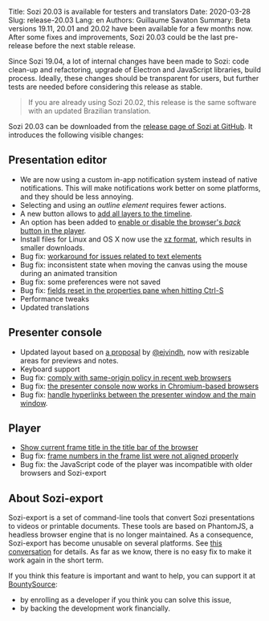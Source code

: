 Title: Sozi 20.03 is available for testers and translators
Date: 2020-03-28
Slug: release-20.03
Lang: en
Authors: Guillaume Savaton
Summary:
    Beta versions 19.11, 20.01 and 20.02 have been available for a few months now.
    After some fixes and improvements, Sozi 20.03 could be the last pre-release before
    the next stable release.

Since Sozi 19.04, a lot of internal changes have been made to Sozi: code clean-up
and refactoring, upgrade of Electron and JavaScript libraries, build process.
Ideally, these changes should be transparent for users, but further tests are
needed before considering this release as stable.

> If you are already using Sozi 20.02, this release is the same software with an updated Brazilian translation.

Sozi 20.03 can be downloaded from the [release page of Sozi at GitHub](https://github.com/sozi-projects/Sozi/releases/tag/v20.03-beta).
It introduces the following visible changes:

Presentation editor
-------------------

* We are now using a custom in-app notification system instead of native notifications.
  This will make notifications work better on some platforms, and they should be less annoying.
* Selecting and using an *outline element* requires fewer actions.
* A new button allows to [add all layers to the timeline](https://github.com/sozi-projects/Sozi/issues/453).
* An option has been added to [enable or disable the browser's *back* button in the player](https://github.com/sozi-projects/Sozi/issues/458).
* Install files for Linux and OS X now use the [xz format](https://en.wikipedia.org/wiki/XZ_Utils), which results in smaller downloads.
* Bug fix: [workaround for issues related to text elements](https://github.com/sozi-projects/Sozi/issues/398)
* Bug fix: inconsistent state when moving the canvas using the mouse during an animated transition
* Bug fix: some preferences were not saved
* Bug fix: [fields reset in the properties pane when hitting Ctrl-S](https://github.com/sozi-projects/Sozi/issues/472)
* Performance tweaks
* Updated translations

Presenter console
-----------------

* Updated layout based on [a proposal](https://github.com/sozi-projects/Sozi/issues/211#issuecomment-486816698) by [@ejvindh](https://github.com/ejvindh),
  now with resizable areas for previews and notes.
* Keyboard support
* Bug fix: [comply with same-origin policy in recent web browsers](https://github.com/sozi-projects/Sozi/issues/466)
* Bug fix: [the presenter console now works in Chromium-based browsers](https://github.com/sozi-projects/Sozi/issues/467)
* Bug fix: [handle hyperlinks between the presenter window and the main window](https://github.com/sozi-projects/Sozi/issues/469).

Player
------

* [Show current frame title in the title bar of the browser](https://github.com/sozi-projects/Sozi/issues/459)
* Bug fix: [frame numbers in the frame list were not aligned properly](https://github.com/sozi-projects/Sozi/issues/460)
* Bug fix: the JavaScript code of the player was incompatible with older browsers and Sozi-export

About Sozi-export
-----------------

Sozi-export is a set of command-line tools that convert Sozi presentations to
videos or printable documents.
These tools are based on PhantomJS, a headless browser engine that is no longer
maintained.
As a consequence, Sozi-export has become unusable on several platforms.
See [this conversation](https://sozi.baierouge.fr/community/d/79-sozi-to-pdf-failing-with-file-argument-must-be-of-type-string)
for details.
As far as we know, there is no easy fix to make it work again in the short term.

If you think this feature is important and want to help, you can support it at
[BountySource](https://www.bountysource.com/issues/68941076-migrate-from-phantomjs):

* by enrolling as a developer if you think you can solve this issue,
* by backing the development work financially.
